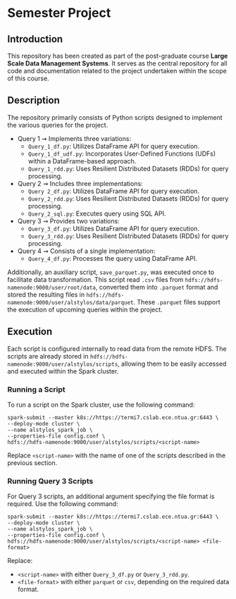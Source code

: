 # Semester Project
## Introduction
This repository has been created as part of the post-graduate course **Large Scale Data Management Systems**. It serves as the central repository for all code and documentation related to the project undertaken within the scope of this course.

## Description
The repository primarily consists of Python scripts designed to implement the various queries for the project.
- Query 1 ⇝ Implements three variations:
    - `Query_1_df.py`: Utilizes DataFrame API for query execution.
    - `Query_1_df_udf.py`: Incorporates User-Defined Functions (UDFs) within a DataFrame-based approach.
    - `Query_1_rdd.py`: Uses Resilient Distributed Datasets (RDDs) for query processing.
- Query 2 ⇝ Includes three implementations:
    - `Query 2_df.py`: Utilizes DataFrame API for query execution.
    - `Query_2_rdd.py`: Uses Resilient Distributed Datasets (RDDs) for query processing.
    - `Query_2_sql.py`: Executes query using SQL API.
- Query 3 ⇝ Provides two variations:
    - `Query_3_df.py`: Utilizes DataFrame API for query execution.
    - `Query_3_rdd.py`: Uses Resilient Distributed Datasets (RDDs) for query processing.
- Query 4 ⇝ Consists of a single implementation:
    - `Query_4_df.py`: Processes the query using DataFrame API.

Additionally, an auxiliary script, `save_parquet.py`, was executed once to facilitate data transformation. This script read `.csv` files from `hdfs://hdfs-namenode:9000/user/root/data`, converted them into `.parquet` format and stored the resulting files in `hdfs://hdfs-namenode:9000/user/alstylos/data/parquet`. These `.parquet` files support the execution of upcoming queries within the project.

## Execution
Each script is configured internally to read data from the remote HDFS. The scripts are already stored in `hdfs://hdfs-namenode:9000/user/alstylos/scripts`, allowing them to be easily accessed and executed within the Spark cluster.

### Running a Script
To run a script on the Spark cluster, use the following command:
```shell
spark-submit --master k8s://https://termi7.cslab.ece.ntua.gr:6443 \
--deploy-mode cluster \
--name alstylos_spark_job \
--properties-file config.conf \
hdfs://hdfs-namenode:9000/user/alstylos/scripts/<script-name>
```
Replace `<script-name>` with the name of one of the scripts described in the previous section.

### Running Query 3 Scripts
For Query 3 scripts, an additional argument specifying the file format is required. Use the following command:
```shell
spark-submit --master k8s://https://termi7.cslab.ece.ntua.gr:6443 \
--deploy-mode cluster \
--name alstylos_spark_job \
--properties-file config.conf \
hdfs://hdfs-namenode:9000/user/alstylos/scripts/<script-name> <file-format>
```
Replace:
- `<script-name>` with either `Query_3_df.py` or `Query_3_rdd.py`.
- `<file-format>` with either `parquet` or `csv`, depending on the required data format.